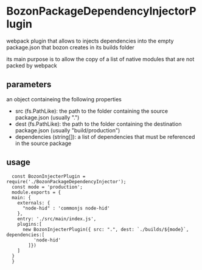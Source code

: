 # BozonPackageDependencyInjectorPlugin
webpack plugin that allows to injects dependencies into the empty package.json that bozon creates in its builds folder

its main purpose is to allow the copy of a list of native modules that are not packed by webpack

## parameters
an object containeing the following properties

 - src (fs.PathLike): the path to the folder containing the source package.json (usually ".")
 - dest (fs.PathLike): the path to the folder containing the destination package.json (usually "build/production")
 - dependencies (string[]): a list of dependencies that must be referenced in the source package 

## usage

```
  const BozonInjecterPlugin = require('./BozonPackageDependencyInjector');
  const mode = 'production';
  module.exports = {
  main: {
    externals: {
      "node-hid" : 'commonjs node-hid'
    },
    entry: './src/main/index.js',
    plugins:[
      new BozonInjecterPlugin({ src: ".", dest: `./builds/${mode}`, dependencies:[
          'node-hid'
        ]})
    ]
  }
  }
```
